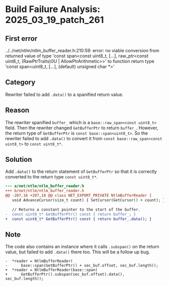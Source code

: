 # Build Failure Analysis: 2025_03_19_patch_261

## First error

../../net/ntlm/ntlm_buffer_reader.h:210:59: error: no viable conversion from returned value of type 'const span<const uint8_t, [...], raw_ptr<const uint8_t, (RawPtrTraits)0U | AllowPtrArithmetic>>' to function return type 'const span<uint8_t, [...], (default) unsigned char *>'

## Category
Rewriter failed to add `.data()` to a spanified return value.

## Reason
The rewriter spanified `buffer_` which is a `base::raw_span<const uint8_t>` field. Then the rewriter changed `GetBufferPtr` to return `buffer_`. However, the return type of `GetBufferPtr` is `const base::span<uint8_t>`. So the rewriter failed to add `.data()` to convert it from `const base::raw_span<const uint8_t>` to `const uint8_t*`.

## Solution
Add `.data()` to the return statement of `GetBufferPtr` so that it is correctly converted to the return type `const uint8_t*`.
```diff
--- a/net/ntlm/ntlm_buffer_reader.h
+++ b/net/ntlm/ntlm_buffer_reader.h
@@ -207,16 +207,18 @@ class NET_EXPORT_PRIVATE NtlmBufferReader {
   void AdvanceCursor(size_t count) { SetCursor(GetCursor() + count); }
 
   // Returns a constant pointer to the start of the buffer.
-  const uint8_t* GetBufferPtr() const { return buffer_; }
+  const uint8_t* GetBufferPtr() const { return buffer_.data(); }
```

## Note
The code also contains an instance where it calls `.subspan()` on the return value, but failed to add `.data()` there too. This will be a follow up bug.

```
-  *reader = NtlmBufferReader(
-      base::span(GetBufferPtr() + sec_buf.offset, sec_buf.length));
+  *reader = NtlmBufferReader(base::span(
+      GetBufferPtr().subspan(sec_buf.offset).data(), sec_buf.length));